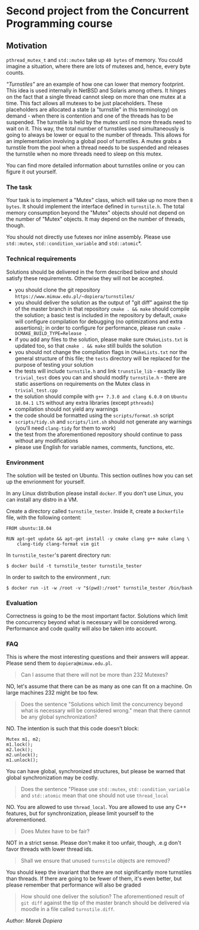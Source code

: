 # Second project from the Concurrent Programming course

## Motivation

`pthread_mutex_t` and `std::mutex` take up `40 bytes` of memory. You could imagine a situation, where there are lots of mutexes and, hence, every byte counts.


*"Turnstiles"* are an example of how one can lower that memory footprint. This idea is used internally in NetBSD and Solaris among others. It hinges on the fact that a single thread cannot sleep on more than one mutex at a time. This fact allows all mutexes to be just placeholders. These placeholders are allocated a state (a "turnstile" in this terminology) on demand - when there is contention and one of the threads has to be suspended. The turnstile is held by the mutex until no more threads need to wait on it. This way, the total number of turnstiles used simultaneously is going to always be lower or equal to the number of threads. This allows for an implementation involving a global pool of turnstiles. A mutex grabs a turnstile from the pool when a thread needs to be suspended and releases the turnstile when no more threads need to sleep on this mutex.

You can find more detailed information about turnstiles online or you can figure it out yourself.

### The task

Your task is to implement a "Mutex" class, which will take up no more then `8 bytes`. It should implement the interface defined in `turnstile.h`. The total memory consumption beyond the "Mutex" objects should not depend on the number of "Mutex" objects. It may depend on the number of threads, though.

You should not directly use futexes nor inline assembly. Please use `std::mutex`, `std::condition_variable` and `std::atomic`*.

### Technical requirements

Solutions should be delivered in the form described below and should satisfy these requirements. Otherwise they will not be accepted.
- you should clone the git repository `https://www.mimuw.edu.pl/~dopiera/turnstiles/`
- you should deliver the solution as the output of "git diff" against the tip of the master branch in that repository
`cmake . && make` should compile the solution; a basic test is included in the repository
by default, `cmake` will configure compilation for debugging (no optimizations and extra assertions); in order to configure for performance, please run `cmake -DCMAKE_BUILD_TYPE=Release .`
- if you add any files to the solution, please make sure `CMakeLists.txt` is updated too, so that `cmake . && make` still builds the solution
- you should not change the compilation flags in `CMakeLists.txt` nor the general structure of this file; the `tests` directory will be replaced for the purpose of testing your solution
- the tests will include `turnstile.h` and link `trunstile_lib` - exactly like `trivial_test` does
you can and should modify `turnstile.h` - there are static assertions on requirements on the Mutex class in `trivial_test.cpp`
- the solution should compile with `g++ 7.3.0 and clang 6.0.0` on `Ubuntu 18.04.1 LTS` without any extra libraries (except `pthreads`)
- compilation should not yield any warnings
- the code should be formatted using the `scripts/format.sh` script
- `scripts/tidy.sh` and `scripts/lint.sh` should not generate any warnings (you'll need `clang-tidy` for them to work)
- the test from the aforementioned repository should continue to pass without any modifications
- please use English for variable names, comments, functions, etc.

### Environment

The solution will be tested on Ubuntu. This section outlines how you can set up the envrionment for yourself.

In any Linux distribution please install `docker`. If you don't use Linux, you can install any distro in a VM.

Create a directory called `turnstile_tester`. Inside it, create a `Dockerfile` file, with the following content:
```
FROM ubuntu:18.04

RUN apt-get update && apt-get install -y cmake clang g++ make clang \
    clang-tidy clang-format vim git
```
In `turnstile_tester`'s parent directory run:

```
$ docker build -t turnstile_tester turnstile_tester
```
In order to switch to the environment , run:

```
$ docker run -it -w /root -v "$(pwd):/root" turnstile_tester /bin/bash 
```

### Evaluation

Correctness is going to be the most important factor. Solutions which limit the concurrency beyond what is necessary will be considered wrong. Performance and code quality will also be taken into account.

### FAQ

This is where the most interesting questions and their answers will appear. Please send them to `dopiera@mimuw.edu.pl`.

> Can I assume that there will not be more than 232 Mutexes?

NO, let's assume that there can be as many as one can fit on a machine. On large machines 232 might be too few.

> Does the sentence "Solutions which limit the concurrency beyond what is necessary will be considered wrong." mean that 
> there cannot be any global synchronization?

NO. The intention is such that this code doesn't block:
```
Mutex m1, m2;
m1.lock();
m2.lock();
m2.unlock();
m1.unlock();
```
You can have global, synchronized structures, but please be warned that global synchronization may be costly.

> Does the sentence "Please use `std::mutex`, `std::condition_variable` and `std::atomic` mean that one should not use 
> `thread_local`

NO. You are allowed to use `thread_local`. You are allowed to use any C++ features, but for synchronization, please limit yourself to the aforementioned.

> Does Mutex have to be fair?

NOT in a strict sense. Please don't make it too unfair, though, .e.g don't favor threads with lower thread ids.

> Shall we ensure that unused `turnstile` objects are removed?

You should keep the invariant that there are not significantly more turnstiles than threads. If there are going to be fewer of them, it's even better, but please remember that performance will also be graded

> How should one deliver the solution?
The aforementioned result of `git diff` against the tip of the master branch should be delivered via moodle in a file called `turnstile.diff`.

*Author: Marek Dopiera*
